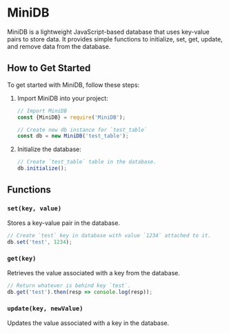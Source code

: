 # MiniDB

MiniDB is a lightweight JavaScript-based database that uses key-value pairs to store data. It provides simple functions to initialize, set, get, update, and remove data from the database.

## How to Get Started

To get started with MiniDB, follow these steps:

1. Import MiniDB into your project:

    ```javascript
    // Import MiniDB
    const {MiniDB} = require('MiniDB');

    // Create new db instance for `test_table`
    const db = new MiniDB('test_table');
    ```

2. Initialize the database:

    ```javascript
    // Create `test_table` table in the database.
    db.initialize();
    ```

## Functions

### `set(key, value)`

Stores a key-value pair in the database.

```javascript
// Create `test` key in database with value `1234` attached to it.
db.set('test', 1234);
```

### `get(key)`
Retrieves the value associated with a key from the database.
```javascript
// Return whatever is behind key `test`.
db.get('test').then(resp => console.log(resp));
```

### `update(key, newValue)`
Updates the value associated with a key in the database.
